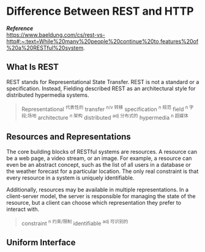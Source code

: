 # Difference Between REST and HTTP
***Reference***  
https://www.baeldung.com/cs/rest-vs-http#:~:text=While%20many%20people%20continue%20to,features%20of%20a%20RESTful%20system.

## What Is REST
REST stands for Representational State Transfer. REST is not a standard or a specification. Instead, Fielding described REST as an architectural style for distributed hypermedia systems. 

> Representational <sup>代表性的</sup>
> transfer <sup>n/v 转移</sup>
> specification <sup>n 规范</sup>
> field <sup>n 字段;场地</sup>
> architecture <sup>n 架构</sup>
> distributed <sup>adj 分布式的</sup>
> hypermedia <sup>n 超媒体</sup>

## Resources and Representations
The core building blocks of RESTful systems are resources. A resource can be a web page, a video stream, or an image. For example, a resource can even be an abstract concept, such as the list of all users in a database or the weather forecast for a particular location. The only real constraint is that every resource in a system is uniquely identifiable.

Additionally, resources may be available in multiple representations. In a client-server model, the server is responsible for managing the state of the resource, but a client can choose which representation they prefer to interact with.

> constraint <sup>n 约束/限制</sup>
> identifiable <sup>adj 可识别的</sup>

## Uniform Interface